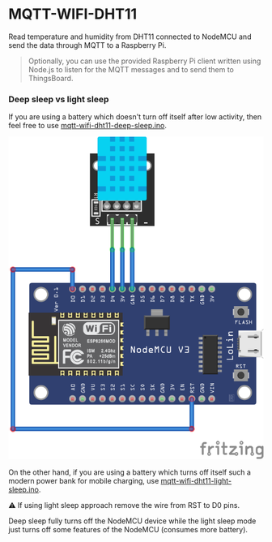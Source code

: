 # MQTT-WIFI-DHT11

Read temperature and humidity from DHT11 connected to NodeMCU and send the data through MQTT to a Raspberry Pi. 

> Optionally, you can use the provided Raspberry Pi client written using Node.js to listen for the MQTT messages and to send them to ThingsBoard.

### Deep sleep vs light sleep

If you are using a battery which doesn't turn off itself after low activity, then feel free to use [mqtt-wifi-dht11-deep-sleep.ino](mqtt-wifi-dht11-deep-sleep.ino).

![diagram.png](diagram.png)

On the other hand, if you are using a battery which turns off itself such a modern power bank for mobile charging, use [mqtt-wifi-dht11-light-sleep.ino](mqtt-wifi-dht11-light-sleep.ino).

:warning: If using light sleep approach remove the wire from RST to D0 pins.

Deep sleep fully turns off the NodeMCU device while the light sleep mode just turns off some features of the NodeMCU (consumes more battery).
